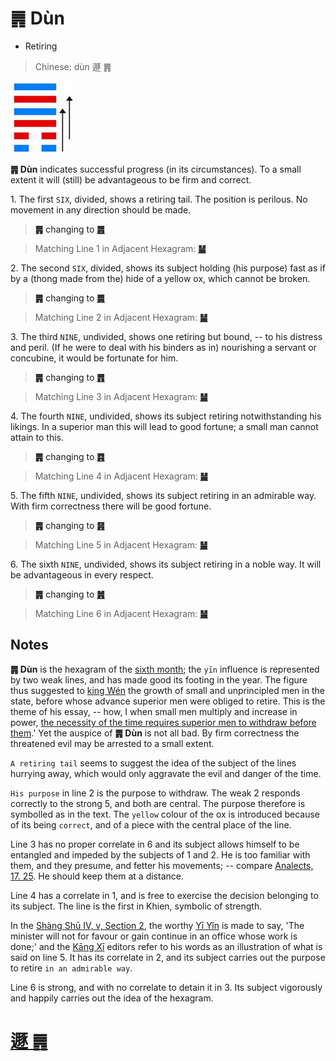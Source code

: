 # ䷠ Dùn

* Retiring

> Chinese: dùn 遯 ䷠

<a id="p-127"/>

<img src="shapes/33.10.jpg" width="101" alt="遯">

**䷠ Dùn** indicates successful progress (in its circumstances). To a small extent it will (still) be advantageous to be firm and correct.

1.<a id="33.1"/> The first `SIX`, divided, shows a retiring tail. The position is perilous. No movement in any direction should be made.

<a id="p-128"/>

> **䷠** changing to [**䷌**](e5908ce4babatongren.md)

> Matching Line 1 in Adjacent Hexagram: [**䷡**](e5a4a7e5a3aedazhuang.md#34.1)

2.<a id="33.2"/> The second `SIX`, divided, shows its subject holding (his purpose) fast as if by a (thong made from the) hide of a yellow ox, which cannot be broken.

> **䷠** changing to [**䷫**](e5a7a4gou.md)

> Matching Line 2 in Adjacent Hexagram: [**䷡**](e5a4a7e5a3aedazhuang.md#34.2)

3.<a id="33.3"/> The third `NINE`, undivided, shows one retiring but bound, -- to his distress and peril. (If he were to deal with his binders as in) nourishing a servant or concubine, it would be fortunate for him.

> **䷠** changing to [**䷋**](e590a6pi.md)

> Matching Line 3 in Adjacent Hexagram: [**䷡**](e5a4a7e5a3aedazhuang.md#34.3)

4.<a id="33.4"/> The fourth `NINE`, undivided, shows its subject retiring notwithstanding his likings. In a superior man this will lead to good fortune; a small man cannot attain to this.

> **䷠** changing to [**䷴**](e6b890jian.md)

> Matching Line 4 in Adjacent Hexagram: [**䷡**](e5a4a7e5a3aedazhuang.md#34.4)

5.<a id="33.5"/> The fifth `NINE`, undivided, shows its subject retiring in an admirable way. With firm correctness there will be good fortune.

> **䷠** changing to [**䷷**](e69785lv.md)

> Matching Line 5 in Adjacent Hexagram: [**䷡**](e5a4a7e5a3aedazhuang.md#34.5)

6.<a id="33.6"/> The sixth `NINE`, undivided, shows its subject retiring in a noble way. It will be advantageous in every respect.

> **䷠** changing to [**䷞**](e592b8xian.md)

> Matching Line 6 in Adjacent Hexagram: [**䷡**](e5a4a7e5a3aedazhuang.md#34.6)

## Notes

**䷠ Dùn** is the hexagram of the [sixth month](month.jpg); the `yīn` influence is represented by two weak lines, and has made good its footing in the year. The figure thus suggested to [king Wén](https://en.wikipedia.org/wiki/King_Wen_of_Zhou) the growth of small and unprincipled men in the state, before whose advance superior men were obliged to retire. This is the theme of his essay, -- how, I when small men multiply and increase in power, [the necessity of the time requires superior men to withdraw before them](e5a4a7e5a3aedazhuang.md#p-129).' Yet the auspice of **䷠ Dùn** is not all bad. By firm correctness the threatened evil may be arrested to a small extent.

`A retiring tail` seems to suggest the idea of the subject of the lines hurrying away, which would only aggravate the evil and danger of the time.

`His purpose` in line 2 is the purpose to withdraw. The weak 2 responds correctly to the strong 5, and both are central. The purpose therefore is symbolled as in the text. The `yellow` colour of the ox is introduced because of its being `correct`, and of a piece with the central place of the line.

Line 3 has no proper correlate in 6 and its subject allows himself to be entangled and impeded by the subjects of 1 and 2. He is too familiar with them, and they presume, and fetter his movements; -- compare [Analects, 17. 25](https://ctext.org/dictionary.pl?if=en&id=1561&remap=gb). He should keep them at a distance.

Line 4 has a correlate in 1, and is free to exercise the decision belonging to its subject. The line is the first in Khien, symbolic of strength.

In the [Shàng Shū IV, v, Section 2](https://ctext.org/dictionary.pl?if=en&id=21181&remap=gb), the worthy [Yī Yǐn](https://en.wikipedia.org/wiki/Yi_Yin) is made to say, 'The minister will not for favour or gain continue in an office whose work is done;' and the [Kāng Xī](https://en.wikipedia.org/wiki/Kangxi_Dictionary) editors refer to his words as an illustration of what is said on line 5. It has its correlate in 2, and its subject carries out the purpose to retire `in an admirable way`.

Line 6 is strong, and with no correlate to detain it in 3. Its subject vigorously and happily carries out the idea of the hexagram.

# [遯 ䷠](e981afdun_cn.md)
